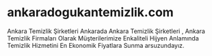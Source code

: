 ankaradogukantemizlik.com
=========================

Ankara Temizlik Şirketleri  Ankarada Ankara Temizlik Şirketleri , Ankara Temizlik Firmaları Olarak Müşterilerimize Enkaliteli Hijyen Anlamında Temizlik Hizmetini En Ekonomik Fiyatlara Sunma arsuzundayız.
